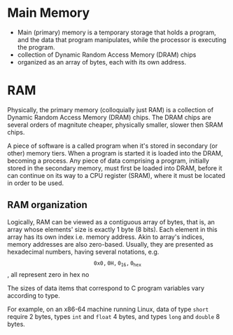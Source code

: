 # Main Memory

- Main (primary) memory is a temporary storage that holds a program, and the data that program manipulates, while the processor is executing the program.
- collection of Dynamic Random Access Memory (DRAM) chips
- organized as an array of bytes, each with its own address.


# RAM
Physically, the primary memory (colloquially just RAM) is a collection of Dynamic Random Access Memory (DRAM) chips. The DRAM chips are several orders of magnitute cheaper, physically smaller, slower then SRAM chips.

A piece of software is a called program when it's stored in secondary (or other) memory tiers. When a program is started it is loaded into the DRAM, becoming a process. Any piece of data comprising a program, initially stored in the secondary memory, must first be loaded into DRAM, before it can continue on its way to a CPU register (SRAM), where it must be located in order to be used.

## RAM organization
Logically, RAM can be viewed as a contiguous array of bytes, that is, an array whose elements' size is exactly 1 byte (8 bits). Each element in this array has its own index i.e. memory address. Akin to array's indices, memory addresses are also zero-based. Usually, they are presented as hexadecimal numbers, having several notations, e.g. $$\mathtt{0x0, 0H, 0_{16}, 0_{hex}}$$, all represent zero in hex no

The sizes of data items that correspond to C program variables vary according to type.

For example, on an x86-64 machine running Linux, data of type `short` require 2 bytes, types `int` and `float` 4 bytes, and types `long` and `double` 8 bytes.

